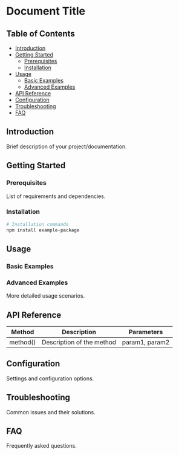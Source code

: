 # Document Title

## Table of Contents
- [Introduction](#introduction)
- [Getting Started](#getting-started)
    - [Prerequisites](#prerequisites)
    - [Installation](#installation)
- [Usage](#usage)
    - [Basic Examples](#basic-examples)
    - [Advanced Examples](#advanced-examples)
- [API Reference](#api-reference)
- [Configuration](#configuration)
- [Troubleshooting](#troubleshooting)
- [FAQ](#faq)

## Introduction
Brief description of your project/documentation.

## Getting Started

### Prerequisites
List of requirements and dependencies.

### Installation
```bash
# Installation commands
npm install example-package
```

## Usage

### Basic Examples


### Advanced Examples
More detailed usage scenarios.

## API Reference
| Method | Description | Parameters |
|--------|-------------|------------|
| method() | Description of the method | param1, param2 |

## Configuration
Settings and configuration options.

## Troubleshooting
Common issues and their solutions.

## FAQ
Frequently asked questions.

